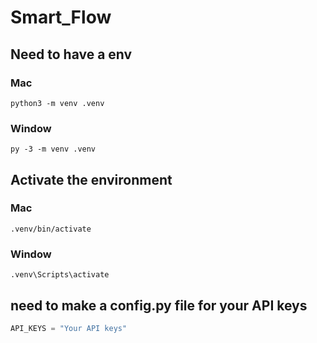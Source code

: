 # Smart_Flow

## Need to have a env 

### Mac
```
python3 -m venv .venv
```

### Window
```
py -3 -m venv .venv
```

## Activate the environment 

### Mac
```
.venv/bin/activate
```
### Window 
```
.venv\Scripts\activate
```

## need to make a config.py file for your API keys

```python
API_KEYS = "Your API keys"
```

